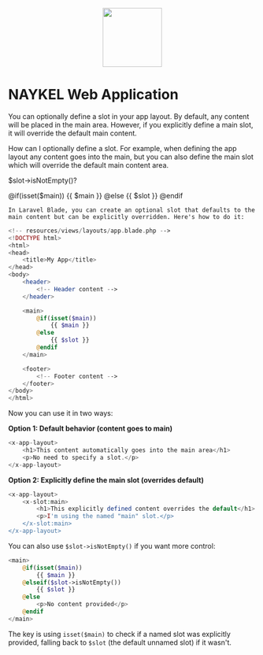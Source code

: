 <p align="center"><a href="https://naykel.com.au" target="_blank"><img src="https://avatars0.githubusercontent.com/u/32632005?s=460&u=d1df6f6e0bf29668f8a4845271e9be8c9b96ed83&v=4" width="120"></a></p>

# NAYKEL Web Application

You can optionally define a slot in your app layout. By default, any content
will be placed in the main area. However, if you explicitly define a main slot,
it will override the default main content.

How can I optionally define a slot. For example, when defining the app layout
any content goes into the main, but you can also define the main slot which 
will override the default main content area.

$slot->isNotEmpty()?

<main>
        @if(isset($main))
            {{ $main }}
        @else
            {{ $slot }}
        @endif
    </main>

    In Laravel Blade, you can create an optional slot that defaults to the main content but can be explicitly overridden. Here's how to do it:

```php
<!-- resources/views/layouts/app.blade.php -->
<!DOCTYPE html>
<html>
<head>
    <title>My App</title>
</head>
<body>
    <header>
        <!-- Header content -->
    </header>

    <main>
        @if(isset($main))
            {{ $main }}
        @else
            {{ $slot }}
        @endif
    </main>

    <footer>
        <!-- Footer content -->
    </footer>
</body>
</html>
```

Now you can use it in two ways:

**Option 1: Default behavior (content goes to main)**
```php
<x-app-layout>
    <h1>This content automatically goes into the main area</h1>
    <p>No need to specify a slot.</p>
</x-app-layout>
```

**Option 2: Explicitly define the main slot (overrides default)**
```php
<x-app-layout>
    <x-slot:main>
        <h1>This explicitly defined content overrides the default</h1>
        <p>I'm using the named "main" slot.</p>
    </x-slot:main>
</x-app-layout>
```

You can also use `$slot->isNotEmpty()` if you want more control:

```php
<main>
    @if(isset($main))
        {{ $main }}
    @elseif($slot->isNotEmpty())
        {{ $slot }}
    @else
        <p>No content provided</p>
    @endif
</main>
```

The key is using `isset($main)` to check if a named slot was explicitly provided, falling back to `$slot` (the default unnamed slot) if it wasn't.